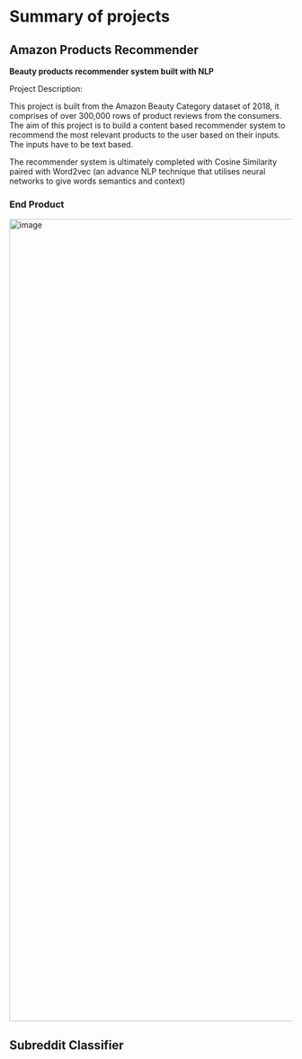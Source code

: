 # Summary of projects

## Amazon Products Recommender
**Beauty products recommender system built with NLP** 

Project Description: 

This project is built from the Amazon Beauty Category dataset of 2018, it comprises of over 300,000 rows of product reviews from the consumers.
The aim of this project is to build a content based recommender system to recommend the most relevant products to the user based on their inputs.
The inputs have to be text based.

The recommender system is ultimately completed with Cosine Similarity paired with Word2vec (an advance NLP technique that utilises neural networks to give words semantics and context) 

### End Product
<img width="1427" alt="image" src="https://user-images.githubusercontent.com/106056323/217649154-33147f78-82cf-4a2d-b83d-1ad91cb942e3.png">


## Subreddit Classifier
